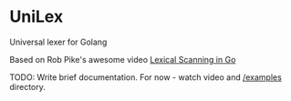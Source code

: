 # UniLex
Universal lexer for Golang

Based on Rob Pike's awesome video [Lexical Scanning in Go](https://www.youtube.com/watch?v=HxaD_trXwRE)

TODO: Write brief documentation. For now - watch video and [/examples](https://github.com/neonxp/unilex/tree/master/example) directory.
